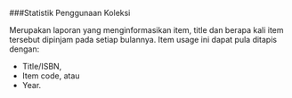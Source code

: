###Statistik Penggunaan Koleksi  

Merupakan laporan yang menginformasikan item, title dan berapa kali item tersebut dipinjam pada setiap bulannya. Item usage ini dapat pula ditapis dengan:
- Title/ISBN, 
- Item code, atau 
- Year.
